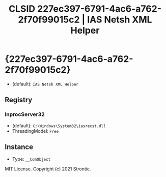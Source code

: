 ﻿---
title: "CLSID 227ec397-6791-4ac6-a762-2f70f99015c2 | IAS Netsh XML Helper"
excerpt: What is COM-Object CLSID 227ec397-6791-4ac6-a762-2f70f99015c2?
---

# {227ec397-6791-4ac6-a762-2f70f99015c2}

* (default): `IAS Netsh XML Helper`

## Registry


### InprocServer32

* (default): `C:\Windows\System32\iasrecst.dll`
* ThreadingModel: `Free`

## Instance

* Type: `__ComObject`

MIT License. Copyright (c) 2021 Strontic.


